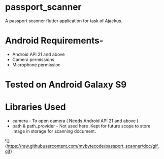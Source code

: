 # passport_scanner

A passport scanner flutter application for task of Ajackus.

# Android Requirements-
  - Android API 21 and above
  - Camera permissions.
  - Microphone permission

# Tested on Android Galaxy S9

# Libraries Used
  - camera - To open camera ( Needs Android API 21 and above )
  - path & path_provider - Not used here .Kept for future scope to store image in storage for scanning document.

![] (https://raw.githubusercontent.com/mybytecode/passport_scanner/doc/gif.gif)
